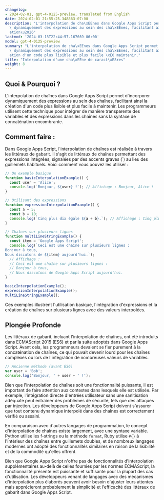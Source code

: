 ```yaml
---
changelog:
- 2024-02-01, gpt-4-0125-preview, translated from English
date: 2024-02-01 21:55:25.348863-07:00
description: "L'interpolation de cha\xEEnes dans Google Apps Script permet d'incorporer\
  \ dynamiquement des expressions au sein des cha\xEEnes, facilitant ainsi la cr\xE9\
  ation\u2026"
lastmod: '2024-03-13T22:44:57.167669-06:00'
model: gpt-4-0125-preview
summary: "L'interpolation de cha\xEEnes dans Google Apps Script permet d'incorporer\
  \ dynamiquement des expressions au sein des cha\xEEnes, facilitant ainsi la cr\xE9\
  ation d'un code plus lisible et plus facile \xE0 maintenir."
title: "Interpolation d'une cha\xEEne de caract\xE8res"
weight: 8
---
```


## Quoi & Pourquoi ?

L'interpolation de chaînes dans Google Apps Script permet d'incorporer dynamiquement des expressions au sein des chaînes, facilitant ainsi la création d'un code plus lisible et plus facile à maintenir. Les programmeurs utilisent cette technique pour intégrer de manière transparente des variables et des expressions dans les chaînes sans la syntaxe de concaténation encombrante.

## Comment faire :

Dans Google Apps Script, l'interpolation de chaînes est réalisée à travers les littéraux de gabarit. Il s'agit de littéraux de chaînes permettant des expressions intégrées, signalées par des accents graves (\`) au lieu des guillemets habituels. Voici comment vous pouvez les utiliser :

```javascript
// Un exemple basique
function basicInterpolationExample() {
  const user = 'Alice';
  console.log(`Bonjour, ${user} !`); // Affichage : Bonjour, Alice !
}

// Utilisant des expressions
function expressionInterpolationExample() {
  const a = 5;
  const b = 10;
  console.log(`Cinq plus dix égale ${a + b}.`); // Affichage : Cinq plus dix égale 15.
}

// Chaînes sur plusieurs lignes
function multiLineStringExample() {
  const item = 'Google Apps Script';
  console.log(`Ceci est une chaîne sur plusieurs lignes :
Bonjour à tous,
Nous discutons de ${item} aujourd'hui.`);
  // Affichage :
  // Ceci est une chaîne sur plusieurs lignes :
  // Bonjour à tous,
  // Nous discutons de Google Apps Script aujourd'hui.
}

basicInterpolationExample();
expressionInterpolationExample();
multiLineStringExample();
```

Ces exemples illustrent l'utilisation basique, l'intégration d'expressions et la création de chaînes sur plusieurs lignes avec des valeurs interpolées.

## Plongée Profonde

Les littéraux de gabarit, incluant l'interpolation de chaînes, ont été introduits dans ECMAScript 2015 (ES6) et par la suite adoptés dans Google Apps Script. Avant cela, les programmeurs devaient se fier purement à la concaténation de chaînes, ce qui pouvait devenir lourd pour les chaînes complexes ou lors de l'intégration de nombreuses valeurs de variables.

```javascript
// Ancienne méthode (avant ES6)
var user = 'Bob';
console.log('Bonjour, ' + user + ' !');
```

Bien que l'interpolation de chaînes soit une fonctionnalité puissante, il est important de faire attention aux contextes dans lesquels elle est utilisée. Par exemple, l'intégration directe d'entrées utilisateur sans une sanitisation adéquate peut entraîner des problèmes de sécurité, tels que des attaques par injection. Les développeurs de Google Apps Script doivent s'assurer que tout contenu dynamique interpolé dans des chaînes est correctement vérifié ou assaini.

En comparaison avec d'autres langages de programmation, le concept d'interpolation de chaînes existe largement, avec une syntaxe variable. Python utilise les f-strings ou la méthode `format`, Ruby utilise `#{}` à l'intérieur des chaînes entre guillemets doubles, et de nombreux langages modernes ont adopté des fonctionnalités similaires en raison de la lisibilité et de la commodité qu'elles offrent.

Bien que Google Apps Script n'offre pas de fonctionnalités d'interpolation supplémentaires au-delà de celles fournies par les normes ECMAScript, la fonctionnalité présente est puissante et suffisante pour la plupart des cas d'utilisation. Les développeurs venant de langages avec des mécanismes d'interpolation plus élaborés peuvent avoir besoin d'ajuster leurs attentes mais apprécieront probablement la simplicité et l'efficacité des littéraux de gabarit dans Google Apps Script.
